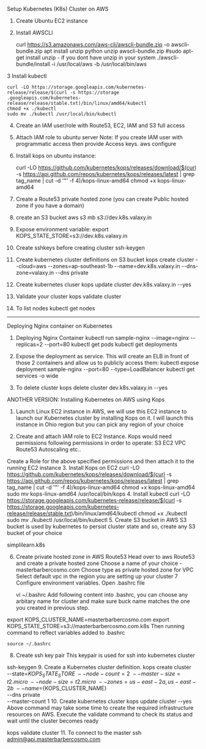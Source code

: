 Setup Kubernetes (K8s) Cluster on AWS

1. Create Ubuntu EC2 instance
2. Install AWSCLI

	curl https://s3.amazonaws.com/aws-cli/awscli-bundle.zip -o awscli-bundle.zip
 	apt install unzip python
	 unzip awscli-bundle.zip
 	#sudo apt-get install unzip - if you dont have unzip in your system
 	./awscli-bundle/install -i /usr/local/aws -b /usr/local/bin/aws

3  Install kubectl

	curl -LO https://storage.googleapis.com/kubernetes-release/release/$(curl -s https://storage        .googleapis.com/kubernetes-release/release/stable.txt)/bin/linux/amd64/kubectl
	chmod +x ./kubectl
	sudo mv ./kubectl /usr/local/bin/kubectl
4.  Create an IAM user/role with Route53, EC2, IAM and S3 full access

5.  Attach IAM role to ubuntu server
    Note: If you create IAM user with programmatic access then provide Access keys.
    aws configure
6.  Install kops on ubuntu instance:

    curl -LO https://github.com/kubernetes/kops/releases/download/$(curl -s https://api.github.com/repos/kubernetes/kops/releases/latest | grep     tag_name | cut -d '"' -f 4)/kops-linux-amd64
    chmod +x kops-linux-amd64 
7.  Create a Route53 private hosted zone (you can create Public hosted zone if you have a domain)
8.  create an S3 bucket
    aws s3 mb s3://dev.k8s.valaxy.in
9.  Expose environment variable:
    export KOPS_STATE_STORE=s3://dev.k8s.valaxy.in
10. Create sshkeys before creating cluster
    ssh-keygen
11. Create kubernetes cluster definitions on S3 bucket
    kops create cluster --cloud=aws --zones=ap-southeast-1b --name=dev.k8s.valaxy.in --dns-zone=valaxy.in --dns private
12. Create kubernetes cluser
    kops update cluster dev.k8s.valaxy.in --yes
13. Validate your cluster
    kops validate cluster
14. To list nodes
    kubectl get nodes

-------------------------------------------------------------------------------------------------
Deploying Nginx container on Kubernetes

1. Deploying Nginx Container
	kubectl run sample-nginx --image=nginx --replicas=2 --port=80
	kubectl get pods
	kubectl get deployments

2. Expose the deployment as service. This will create an ELB in front of those 2 containers and allow us to publicly access them:
	kubectl expose deployment sample-nginx --port=80 --type=LoadBalancer
	kubectl get services -o wide
3. To delete cluster
	kops delete cluster dev.k8s.valaxy.in --yes
	
	
	
ANOTHER VERSION:
Installing Kubernetes on AWS using Kops
1. Launch Linux EC2 instance in AWS, we will use this EC2 instance to launch
our Kubernetes cluster by installing Kops on it. I will launch this instance in Ohio region but you can pick any region of your choice

2. Create and attach IAM role to EC2 Instance.
Kops would need permissions following permissions in order to operate:
	S3
	EC2
	VPC
	Route53
	Autoscaling
	etc..
	
Create a Role for the above specified permissions and then attach it to the running EC2 instance
3. Install Kops on EC2
curl -LO https://github.com/kubernetes/kops/releases/download/$(curl -s https://api.github.com/repos/kubernetes/kops/releases/latest | grep tag_name | cut -d '"' -f 4)/kops-linux-amd64
chmod +x kops-linux-amd64
sudo mv kops-linux-amd64 /usr/local/bin/kops
4. Install kubectl
curl -LO https://storage.googleapis.com/kubernetes-release/release/$(curl -s https://storage.googleapis.com/kubernetes-release/release/stable.txt)/bin/linux/amd64/kubectl
chmod +x ./kubectl
sudo mv ./kubectl /usr/local/bin/kubectl
5. Create S3 bucket in AWS
S3 bucket is used by kubernetes to persist cluster state and so, create any S3 bucket of your choice

simplilearn.k8s

6. Create private hosted zone in AWS Route53
Head over to aws Route53 and create a private hosted zone
Choose a name of your choice - masterbarbercosmo.com
Choose type as private hosted zone for VPC
Select default vpc in the region you are setting up your cluster
7 Configure environment variables.
Open .bashrc file

	vi ~/.bashrc
Add following content into .bashrc, you can choose any arbitary name for cluster and make sure buck name matches the one you created in previous step.

export KOPS_CLUSTER_NAME=masterbarbercosmo.com
export KOPS_STATE_STORE=s3://masterbarbercosmo.com.k8s
Then running command to reflect variables added to .bashrc

	source ~/.bashrc
8. Create ssh key pair
This keypair is used for ssh into kubernetes cluster

ssh-keygen
9. Create a Kubernetes cluster definition.
kops create cluster \
--state=${KOPS_STATE_STORE} \
--node-count=2 \
--master-size=t2.micro \
--node-size=t2.micro \
--zones=us-east-2a,us-east-2b \
--name=${KOPS_CLUSTER_NAME} \
--dns private \
--master-count 1
10. Create kubernetes cluster
kops update cluster --yes
Above command may take some time to create the required infrastructure resources on AWS. Execute the validate command to check its status and wait until the cluster becomes ready

kops validate cluster
11. To connect to the master
ssh admin@api.masterbarbercosmo.com
